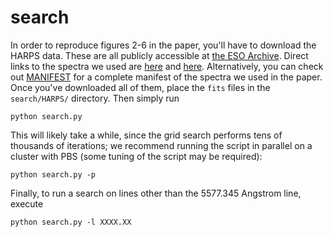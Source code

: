 # search

In order to reproduce figures 2-6 in the paper, you'll have to download the HARPS data. These are all publicly accessible at [the ESO Archive](http://archive.eso.org/wdb/wdb/adp/phase3_main/form). Direct links to the spectra we used are
[here](http://archive.eso.org/wdb/wdb/adp/phase3_main/query?wdbo=html%2fdisplay&max_rows_returned=200&target=gl551&resolver=none&wdb_input_file=&coord_sys=eq&coord1=&coord2=&box=02%2009%2000&tab_ra=on&tab_dec=on&tab_filter=on&filter=Any&tab_wavelength=on&wavelength=Any&tab_dataproduct_type=on&dataproduct_type=Any&tel_id=Any&tab_ins_id=on&ins_id=HARPS&obstech=Any&tab_date_obs=on&date_obs=&mjd_obs=&tab_exptime=on&exptime=&multi_ob=%25&tab_collection_name=on&tab_prog_id=on&prog_id=&username=&p3orig=%25&tab_origfile=on&origfile=&tab_dp_id=on&dp_id=&rel_date=&tab_referenc=on&referenc=&batch_id=&publication_date=&wdb_input_file_raw=&order_main=dummy&)
and
[here](http://archive.eso.org/wdb/wdb/adp/phase3_main/query?wdbo=html%2fdisplay&max_rows_returned=800&target=proxima&resolver=none&wdb_input_file=&coord_sys=eq&coord1=&coord2=&box=02%2009%2000&tab_ra=on&tab_dec=on&tab_filter=on&filter=Any&tab_wavelength=on&wavelength=Any&tab_dataproduct_type=on&dataproduct_type=Any&tel_id=Any&tab_ins_id=on&ins_id=HARPS&obstech=Any&tab_date_obs=on&date_obs=&mjd_obs=&tab_exptime=on&exptime=&multi_ob=%25&tab_collection_name=on&tab_prog_id=on&prog_id=&username=&p3orig=%25&tab_origfile=on&origfile=&tab_dp_id=on&dp_id=&rel_date=&tab_referenc=on&referenc=&batch_id=&publication_date=&wdb_input_file_raw=&order_main=dummy&). Alternatively, you can check out [MANIFEST](MANIFEST.txt) for a complete manifest of the spectra we used in the paper. Once you've downloaded all of them, place the `fits` files in the `search/HARPS/` directory. Then simply run 

```
python search.py
```

This will likely take a while, since the grid search performs tens of thousands of iterations; we recommend running the script in parallel on a cluster with PBS (some tuning of the script may be required):

```
python search.py -p
```

Finally, to run a search on lines other than the 5577.345 Angstrom line, execute

```
python search.py -l XXXX.XX
```